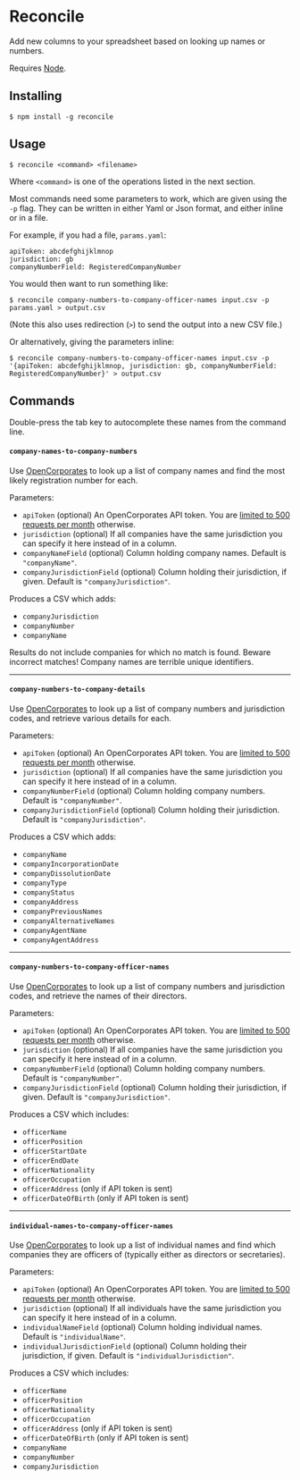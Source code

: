 Reconcile
=========

Add new columns to your spreadsheet based on looking up names or numbers.

Requires [Node](http://nodejs.org/).


Installing
----------

    $ npm install -g reconcile


Usage
-----

    $ reconcile <command> <filename>

Where `<command>` is one of the operations listed in the next section.

Most commands need some parameters to work, which are given using the `-p` flag. They can be written in either Yaml or Json format, and either inline or in a file.

For example, if you had a file, `params.yaml`:

    apiToken: abcdefghijklmnop
    jurisdiction: gb
    companyNumberField: RegisteredCompanyNumber

You would then want to run something like:

    $ reconcile company-numbers-to-company-officer-names input.csv -p params.yaml > output.csv

(Note this also uses redirection (`>`) to send the output into a new CSV file.)

Or alternatively, giving the parameters inline:

    $ reconcile company-numbers-to-company-officer-names input.csv -p '{apiToken: abcdefghijklmnop, jurisdiction: gb, companyNumberField: RegisteredCompanyNumber}' > output.csv


Commands
--------

Double-press the tab key to autocomplete these names from the command line.


#### `company-names-to-company-numbers`

Use [OpenCorporates](https://opencorporates.com/) to look up a list of company names and find the most likely registration number for each.

Parameters:
* `apiToken` (optional) An OpenCorporates API token. You are [limited to 500 requests per month](https://api.opencorporates.com/documentation/API-Reference#usage_limits) otherwise.
* `jurisdiction` (optional) If all companies have the same jurisdiction you can specify it here instead of in a column.
* `companyNameField` (optional) Column holding company names. Default is `"companyName"`.
* `companyJurisdictionField` (optional) Column holding their jurisdiction, if given. Default is `"companyJurisdiction"`.

Produces a CSV which adds:

* `companyJurisdiction`
* `companyNumber`
* `companyName`

Results do not include companies for which no match is found. Beware incorrect matches! Company names are terrible unique identifiers.

<hr>

#### `company-numbers-to-company-details`

Use [OpenCorporates](https://opencorporates.com/) to look up a list of company numbers and jurisdiction codes, and retrieve various details for each.

Parameters:
* `apiToken` (optional) An OpenCorporates API token. You are [limited to 500 requests per month](https://api.opencorporates.com/documentation/API-Reference#usage_limits) otherwise.
* `jurisdiction` (optional) If all companies have the same jurisdiction you can specify it here instead of in a column.
* `companyNumberField` (optional) Column holding company numbers. Default is `"companyNumber"`.
* `companyJurisdictionField` (optional) Column holding their jurisdiction. Default is `"companyJurisdiction"`.

Produces a CSV which adds:
* `companyName`
* `companyIncorporationDate`
* `companyDissolutionDate`
* `companyType`
* `companyStatus`
* `companyAddress`
* `companyPreviousNames`
* `companyAlternativeNames`
* `companyAgentName`
* `companyAgentAddress`

<hr>

#### `company-numbers-to-company-officer-names`

Use [OpenCorporates](https://opencorporates.com/) to look up a list of company numbers and jurisdiction codes, and retrieve the names of their directors.

Parameters:
* `apiToken` (optional) An OpenCorporates API token. You are [limited to 500 requests per month](https://api.opencorporates.com/documentation/API-Reference#usage_limits) otherwise.
* `jurisdiction` (optional) If all companies have the same jurisdiction you can specify it here instead of in a column.
* `companyNumberField` (optional) Column holding company numbers. Default is `"companyNumber"`.
* `companyJurisdictionField` (optional) Column holding their jurisdiction, if given. Default is `"companyJurisdiction"`.

Produces a CSV which includes:
* `officerName`
* `officerPosition`
* `officerStartDate`
* `officerEndDate`
* `officerNationality`
* `officerOccupation`
* `officerAddress` (only if API token is sent)
* `officerDateOfBirth` (only if API token is sent)

<hr>

#### `individual-names-to-company-officer-names`

Use [OpenCorporates](https://opencorporates.com/) to look up a list of individual names and find which companies they are officers of (typically either as directors or secretaries).

Parameters:
* `apiToken` (optional) An OpenCorporates API token. You are [limited to 500 requests per month](https://api.opencorporates.com/documentation/API-Reference#usage_limits) otherwise.
* `jurisdiction` (optional) If all individuals have the same jurisdiction you can specify it here instead of in a column.
* `individualNameField` (optional) Column holding individual names. Default is `"individualName"`.
* `individualJurisdictionField` (optional) Column holding their jurisdiction, if given. Default is `"individualJurisdiction"`.

Produces a CSV which includes:
* `officerName`
* `officerPosition`
* `officerNationality`
* `officerOccupation`
* `officerAddress` (only if API token is sent)
* `officerDateOfBirth` (only if API token is sent)
* `companyName`
* `companyNumber`
* `companyJurisdiction`
